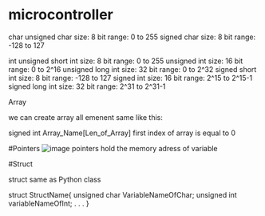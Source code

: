 # microcontroller
char
unsigned char size: 8 bit range: 0 to 255
signed char size: 8 bit range: -128 to 127

int
unsigned short int size: 8 bit range: 0 to 255
unsigned int size: 16 bit range: 0 to 2^16
unsigned long int size: 32 bit range: 0 to 2^32
signed short int size: 8 bit range: -128 to 127
signed int size: 16 bit range: 2^15 to 2^15-1
signed long int size: 32 bit range: 2^31 to 2^31-1

Array 

we can create array all emenent same like this:

signed int Array_Name[Len_of_Array] 
first index of array is equal to 0

#Pointers
![image](https://user-images.githubusercontent.com/63459021/124063034-9ce2ce00-da3a-11eb-8926-9cc072d20840.png)
pointers hold the memory adress of variable

#Struct

struct same as Python class

struct StructName{
  unsigned char VariableNameOfChar;
  unsigned int variableNameOfInt;
  .
  .
  .
}
